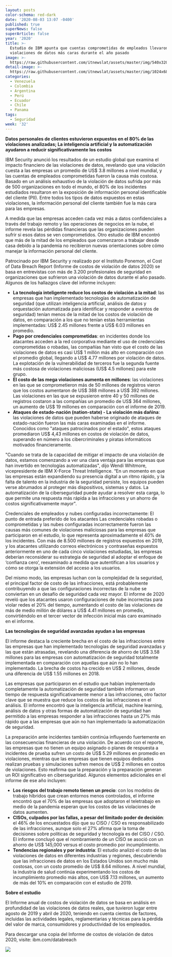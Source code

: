 ```yaml
---
layout: posts
color-schema: red-dark
date: '2020-08-03 13:07 -0400'
published: true
superNews: false
superArticle: false
year: '2020'
title: >-
  Estudio de IBM apunta que cuentas comprometidas de empleados llevaron a las
  violaciones de datos más caras durante el año pasado
image: >-
  https://raw.githubusercontent.com/itnewslat/assets/master/img/540x320/Empleado-en-Computadora-p.jpg
detail-image: >-
  https://raw.githubusercontent.com/itnewslat/assets/master/img/1024x680/Empleado-en-Computadora-g.jpg
categories:
  - Venezuela
  - Colombia
  - Argentina
  - Perú
  - Ecuador
  - Chile
  - Panama
tags:
  - Seguridad
week: '32'
---
```

**Datos personales de clientes estuvieron expuestos en el 80% de las violaciones analizadas; La inteligencia artificial y la automatización ayudaron a reducir significativamente los costos**

IBM Security anunció los resultados de un estudio global que examina el impacto financiero de las violaciones de datos, revelando que una violación cuesta a las empresas un promedio de US$ 3.8 millones a nivel mundial, y las cuentas de empleados comprometidas fueron la causa más costosa. Basado en un análisis exhaustivo de la violación de datos sufrida por más de 500 organizaciones en todo el mundo, el 80% de los incidentes estudiados resultaron en la exposición de información personal identificable del cliente (PII). Entre todos los tipos de datos expuestos en estas violaciones, la información personal del cliente también fue la más cara para las empresas.

A medida que las empresas acceden cada vez más a datos confidenciales a través del trabajo remoto y las operaciones de negocios en la nube, el informe revela las pérdidas financieras que las organizaciones pueden sufrir si esos datos se ven comprometidos. Otro estudio de IBM encontró que más de la mitad de los empleados que comenzaron a trabajar desde casa debido a la pandemia no recibieron nuevas orientaciones sobre cómo manejar la información personal del cliente.

Patrocinado por IBM Security y realizado por el Instituto Ponemon, el Cost of Data Breach Report (Informe de costos de violación de datos 2020) se basa en entrevistas con más de 3.200 profesionales de seguridad en organizaciones que sufrieron una violación de datos durante el año pasado. Algunos de los hallazgos clave del informe incluyen:

- **La tecnología inteligente reduce los costos de violación a la mitad**: las empresas que han implementado tecnologías de automatización de seguridad (que utilizan inteligencia artificial, análisis de datos y orquestación automatizada para identificar y responder a eventos de seguridad) tenían menos de la mitad de los costos de violación de datos, en comparación a los que no tenían estas herramientas implementadas: US$ 2.45 millones frente a US$ 6.03 millones en promedio.
- **Pago por credenciales comprometidas**: en incidentes donde los atacantes acceden a la red corporativa mediante el uso de credenciales comprometidas o robadas, las compañías han visto que el costo de las violaciones de datos es casi US$ 1 millón más alto en comparación con el promedio global, llegando a US$ 4.77 millones por violación de datos. La explotación de la vulnerabilidad de terceros fue la segunda fuente más costosa de violaciones maliciosas (US$ 4.5 millones) para este grupo.
- **El costo de las mega violaciones aumenta en millones**: las violaciones en las que se comprometieron más de 50 millones de registros vieron que los costos aumentaron de US$ 388 millones a US$ 392 millones. Las violaciones en las que se expusieron entre 40 y 50 millones de registros costaron a las compañías un promedio de US$ 364 millones, un aumento de US$ 19 millones en comparación con el informe de 2019.
- **Ataques de estado-nación (nation-state) - La violación más dañina**: las violaciones de datos que pueden haberse originado de ataques de estado-nación fueron las más caras examinadas en el informe. Conocidos como "ataques patrocinados por el estado", estos ataques promediaron US$ 4,43 millones en costos de violación de datos, superando en número a los cibercriminales y piratas informáticos motivados financieramente.

"Cuando se trata de la capacidad de mitigar el impacto de una violación de datos, estamos comenzando a ver una clara ventaja para las empresas que han invertido en tecnologías automatizadas", dijo Wendi Whitmore, vicepresidente de IBM X-Force Threat Intelligence. “En un momento en que las empresas están expandiendo su presencia digital a un ritmo rápido, y la falta de talento en la industria de la seguridad persiste, los equipos pueden verse abrumados al proteger más dispositivos, sistemas y datos. La automatización de la ciberseguridad puede ayudar a resolver esta carga, lo que permite una respuesta más rápida a las infracciones y un ahorro de costos significativamente mayor".

Credenciales de empleados y nubes configuradas incorrectamente: El punto de entrada preferido de los atacantes
Las credenciales robadas o comprometidas y las nubes configuradas incorrectamente fueron las causas más comunes de violaciones maliciosas para las empresas que participaron en el estudio, lo que representa aproximadamente el 40% de los incidentes. Con más de 8.500 millones de registros expuestos en 2019, y los atacantes utilizando correos electrónicos y contraseñas expuestos anteriormente en uno de cada cinco violaciones estudiadas, las empresas deberían reconsiderar su estrategia de seguridad al adoptar el enfoque de ‘confianza cero’, reexaminado a medida que autentifican a los usuarios y cómo se otorga la extensión del acceso a los usuarios.

Del mismo modo, las empresas luchan con la complejidad de la seguridad, el principal factor de costo de las infracciones, está probablemente contribuyendo a que las configuraciones incorrectas de la nube se conviertan en un desafío de seguridad cada vez mayor. El informe de 2020 reveló que los atacantes usaron configuraciones de nube incorrectas para violar redes el 20% del tiempo, aumentando el costo de las violaciones de más de medio millón de dólares a US$ 4.41 millones en promedio, convirtiéndolo en el tercer vector de infección inicial más caro examinado en el informe.

**Las tecnologías de seguridad avanzadas ayudan a las empresas**

El informe destaca la creciente brecha en el costo de las infracciones entre las empresas que han implementado tecnologías de seguridad avanzadas y las que están atrasadas, revelando una diferencia de ahorro de US$ 3.58 millones para las empresas con automatización de seguridad totalmente implementada en comparación con aquellas que aún no lo han implementado. La brecha de costos ha crecido en US$ 2 millones, desde una diferencia de US$ 1.55 millones en 2018.

Las empresas que participaron en el estudio que habían implementado completamente la automatización de seguridad también informaron un tiempo de respuesta significativamente menor a las infracciones, otro factor clave que se muestra que reduce los costos de las infracciones en el análisis. El informe encontró que la inteligencia artificial, machine learning, análisis de datos y otras formas de automatización de seguridad han permitido a las empresas responder a las infracciones hasta un 27% más rápido que a las empresas que aún no han implementado la automatización de seguridad.

La preparación ante incidentes también continúa influyendo fuertemente en las consecuencias financieras de una violación. De acuerdo con el reporte, las empresas que no tienen un equipo asignado o planes de respuesta a incidentes de prueba sufren un costo de US$ 5.29 millones en promedio en violaciones, mientras que las empresas que tienen equipos dedicados realizan pruebas y simulaciones sufren menos de US$ 2 millones en costos de violaciones. Esto reafirma que la preparación y la preparación generan un ROI significativo en ciberseguridad.
Algunos elementos adicionales en el informe de ese año incluyen:

- **Los riesgos del trabajo remoto tienen un precio**: con los modelos de trabajo híbridos que crean entornos menos controlados, el informe encontró que el 70% de las empresas que adoptaron el teletrabajo en medio de la pandemia esperan que los costos de las violaciones de datos aumenten.
- **CISOs, culpados por las fallas, a pesar del limitado poder de decisión**: el 46% de los encuestados dijo que su CISO / CSO es responsabilizado de las infracciones, aunque solo el 27% afirma que la toma de decisiones sobre políticas de seguridad y tecnología es del CISO / CSO. El informe concluyó que el nombramiento de un CISO se asoció con un ahorro de US$ 145,000 versus el costo promedio por incumplimiento.
- **Tendencias regionales y por industria**: El estudio analizó el costo de las violaciones de datos en diferentes industrias y regiones, descubriendo que las infracciones de datos en los Estados Unidos son mucho más costosas, con un costo promedio de US$ 8.64 millones. A nivel mundial, la industria de salud continúa experimentando los costos de incumplimiento promedio más altos, con US$ 7.13 millones, un aumento de más del 10% en comparación con el estudio de 2019.

**Sobre el estudio**

El Informe anual de costos de violación de datos se basa en análisis en profundidad de las violaciones de datos reales, que tuvieron lugar entre agosto de 2019 y abril de 2020, teniendo en cuenta cientos de factores, incluidas las actividades legales, reglamentarias y técnicas para la pérdida del valor de marca, consumidores y productividad de los empleados.

Para descargar una copia del Informe de costos de violación de datos 2020, visite: ibm.com/databreach

<img src="https://tracker.metricool.com/c3po.jpg?hash=56f88a41e39ab42c063cc51676587a04"/>